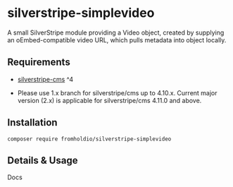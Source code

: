 # silverstripe-simplevideo

A small SilverStripe module providing a Video object, created by supplying an oEmbed-compatible video URL, which pulls metadata into object locally.

## Requirements

* [silverstripe-cms](https://github.com/silverstripe/silverstripe-framework) ^4

* Please use 1.x branch for silverstripe/cms up to 4.10.x. Current major version (2.x) is applicable for silverstripe/cms 4.11.0 and above.

## Installation

`composer require fromholdio/silverstripe-simplevideo`

## Details & Usage

Docs
